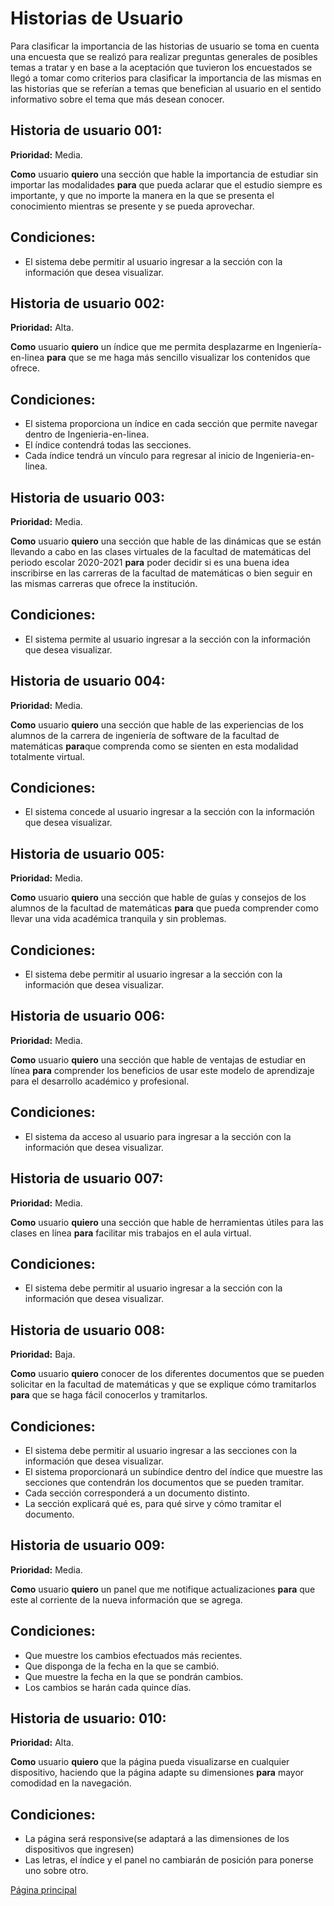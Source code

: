 # Historias de Usuario

Para clasificar la importancia de las historias de usuario se toma en cuenta una encuesta que se realizó para realizar preguntas generales de posibles temas a tratar y
en base a la aceptación que tuvieron los encuestados se llegó a tomar como criterios para clasificar la importancia de las mismas en las historias que se referían a temas que
benefician al usuario en el sentido informativo sobre el tema que más desean conocer.
## Historia de usuario 001:

**Prioridad:** Media.

**Como** usuario **quiero** una sección que hable la importancia de estudiar sin importar las modalidades **para** que pueda aclarar que el estudio siempre es importante,
y que no importe la manera en la que se presenta el conocimiento mientras se presente y se pueda aprovechar.

## Condiciones: 
- El sistema debe permitir al usuario ingresar a la sección con la información que desea visualizar.

## Historia de usuario 002:

**Prioridad:** Alta.

**Como** usuario **quiero** un índice que me permita desplazarme en Ingeniería-en-linea **para** que se me haga más sencillo visualizar los contenidos que ofrece.

## Condiciones:
- El sistema proporciona un índice en cada sección que permite navegar dentro de Ingenieria-en-linea.
- El índice contendrá todas las secciones.
- Cada índice tendrá un vínculo para regresar al inicio de Ingenieria-en-linea.

## Historia de usuario 003:

**Prioridad:** Media.

**Como** usuario **quiero** una sección que hable de las dinámicas que se están llevando a cabo en las clases virtuales de la facultad de matemáticas del periodo 
escolar 2020-2021 **para** poder decidir si es una buena idea inscribirse en las carreras de la facultad de matemáticas o bien seguir en las mismas carreras que 
ofrece la institución.

## Condiciones:
- El sistema permite al usuario ingresar a la sección con la información que desea visualizar.

## Historia de usuario 004:

**Prioridad:** Media.

**Como** usuario **quiero** una sección que hable de las experiencias de los alumnos de la carrera de ingeniería de software de la facultad de matemáticas **para**que 
comprenda como se sienten en esta modalidad totalmente virtual.

## Condiciones:
- El sistema concede al usuario ingresar a la sección con la información que desea visualizar.

## Historia de usuario 005:

**Prioridad:** Media.

**Como** usuario **quiero** una sección que hable de guías y consejos de los alumnos de la facultad de matemáticas **para** que pueda comprender como llevar una vida 
académica tranquila y sin problemas.

## Condiciones:
- El sistema debe permitir al usuario ingresar a la sección con la información que desea visualizar.

## Historia de usuario 006:

**Prioridad:** Media.

**Como** usuario **quiero** una sección que hable de ventajas de estudiar en línea **para** comprender los beneficios de usar este modelo de aprendizaje para el
desarrollo académico y profesional.

## Condiciones:
- El sistema da acceso al usuario para ingresar a la sección con la información que desea visualizar.

## Historia de usuario 007:

**Prioridad:** Media.

**Como** usuario **quiero** una sección que hable de herramientas útiles para las clases en línea **para** facilitar mis trabajos en el aula virtual.

## Condiciones:
- El sistema debe permitir al usuario ingresar a la sección con la información que desea visualizar.

## Historia de usuario 008:

**Prioridad:** Baja.

**Como** usuario **quiero** conocer de los diferentes documentos que se pueden solicitar en la facultad de matemáticas y que se explique cómo tramitarlos **para** 
que se haga fácil conocerlos y tramitarlos.

## Condiciones:
- El sistema debe permitir al usuario ingresar a las secciones con la información que desea visualizar.
- El sistema proporcionará un subíndice dentro del índice que muestre las secciones que contendrán los documentos que se pueden tramitar.
- Cada sección corresponderá a un documento distinto.
- La sección explicará qué es, para qué sirve y cómo tramitar el documento.

## Historia de usuario 009:

**Prioridad:** Media.

**Como** usuario **quiero** un panel que me notifique actualizaciones **para** que este al corriente de la nueva información que se agrega.

## Condiciones:
- Que muestre los cambios efectuados más recientes.
- Que disponga de la fecha en la que se cambió.
- Que muestre la fecha en la que se pondrán cambios.
- Los cambios se harán cada quince días.

## Historia de usuario: 010:

**Prioridad:** Alta.

**Como** usuario **quiero** que la página pueda visualizarse en cualquier dispositivo, haciendo que la página adapte su dimensiones **para** mayor comodidad en la navegación.

## Condiciones:
- La página será responsive(se adaptará a las dimensiones de los dispositivos que ingresen)
- Las letras, el índice y el panel no cambiarán de posición para ponerse uno sobre otro.  

[Página principal](https://github.com/Equipo-13FIS/Ingenieria-en-linea)
